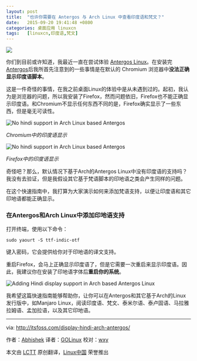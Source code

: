 ```yaml
---
layout: post
title:	"也许你需要在 Antergos 与 Arch Linux 中查看印度语和梵文？"
date:	2015-09-20 19:41:48 +0800 
categories:	桌面应用 linuxcn 
tags:	[linuxcn,印度语,梵文]
---
```



![](/Asserts/Images//attachment/album/201509/20/194150xovjxooxoxoeoqob.jpg)


你们到目前或许知道，我最近一直在尝试体验 [Antergos Linux](http://antergos.com/)。在安装完[Antergos](http://itsfoss.com/tag/antergos/)后我所首先注意到的一些事情是在默认的 Chromium 浏览器中**没法正确显示印度语脚本**。


这是一件奇怪的事情，在我之前桌面Linux的体验中是从未遇到过的。起初，我认为是浏览器的问题，所以我安装了Firefox，然而问题依旧，Firefox也不能正确显示印度语。和Chromium不显示任何东西不同的是，Firefox确实显示了一些东西，但是毫无可读性。


![No hindi support in Arch Linux based Antergos](/Asserts/Images//attachment/album/201509/20/194150sff3owb6ob9yf3e7.jpg)


*Chromium中的印度语显示*


![No hindi support in Arch Linux based Antergos](/Asserts/Images//attachment/album/201509/20/194152jrdz1cju1jqzdcpw.jpg)


*Firefox中的印度语显示*


奇怪吧？那么，默认情况下基于Arch的Antergos Linux中没有印度语的支持吗？我没有去验证，但是我假设其它基于梵语脚本的印地语之类会产生同样的问题。


在这个快速指南中，我打算为大家演示如何来添加梵语支持，以便让印度语和其它印地语都能正确显示。


### 在Antergos和Arch Linux中添加印地语支持


打开终端，使用以下命令：



```
sudo yaourt -S ttf-indic-otf

```

键入密码，它会提供给你对于印地语的译文支持。


重启Firefox，会马上正确显示印度语了，但是它需要一次重启来显示印度语。因此，我建议你在安装了印地语字体后**重启你的系统**。


![Adding Hindi display support in Arch based Antergos Linux](/Asserts/Images//attachment/album/201509/20/194154okov6m03wdxxk31x.jpg)


我希望这篇快速指南能够帮助你，让你可以在Antergos和其它基于Arch的Linux发行版中，如Manjaro Linux，阅读印度语、梵文、泰米尔语、泰卢固语、马拉雅拉姆语、孟加拉语，以及其它印地语。




---


via: <http://itsfoss.com/display-hindi-arch-antergos/>


作者：[Abhishek](http://itsfoss.com/author/abhishek/) 译者：[GOLinux](https://github.com/GOLinux) 校对：[wxy](https://github.com/wxy)


本文由 [LCTT](https://github.com/LCTT/TranslateProject) 原创翻译，[Linux中国](https://linux.cn/) 荣誉推出
